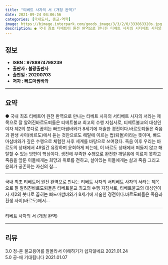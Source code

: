 ```yaml
---
title: "티베트 사자의 서 (개정 완역)"
date: 2021-09-24 04:06:56
categories: [국내도서, 종교-역학]
image: https://bimage.interpark.com/goods_image/3/3/2/0/333863320s.jpg
description: ● 국내 최초 티베트어 원전 완역으로 만나는 티베트 사자의 서티베트 사자의 서라는 제목으로 잘 알려진바르도퇴돌은 티베트불교 최고의 수행 지침서로, 티베트불교의 대성인이자 제2의 붓다로 꼽히는 빠드마쌈바와가 8세기에 저술한 경전이다.바르도퇴돌은 죽음과 환생 사이(바르도)에서 듣는 것만으
---
```


## **정보**

- **ISBN : 9788974798239**
- **출판사 : 불광출판사**
- **출판일 : 20200703**
- **저자 : 빠드마쌈바와**

------



## **요약**

●  국내 최초 티베트어 원전 완역으로 만나는 티베트 사자의 서티베트 사자의 서라는 제목으로 잘 알려진바르도퇴돌은 티베트불교 최고의 수행 지침서로, 티베트불교의 대성인이자 제2의 붓다로 꼽히는 빠드마쌈바와가 8세기에 저술한 경전이다.바르도퇴돌은 죽음과 환생 사이(바르도)에서 듣는 것만으로도 해탈에 이르는 법(퇴돌)이라는 뜻이며, 빠드마삼바와가 깊은 수행으로 체험한 사후 세계를 바탕으로 쓰여졌다. 죽음 이후 우리는 바르도의 상태에서 49일간 유랑하며 윤회하게 되는데, 이 바르도 상태에서 떠돌지 않고 해탈할 수 있는 방편이 핵심이다. 생전에 부족한 수행으로 완전한 깨달음에 이르지 못하고 죽음을 앞둔 이들에게는 희망과 위로를 전하고, 살아있는 이들에게는 삶과 죽음 그리고 윤회가 공존하는 자신의 참...

------

국내 최초 티베트어 원전 완역으로 만나는 티베트 사자의 서티베트 사자의 서라는 제목으로 잘 알려진바르도퇴돌은 티베트불교 최고의 수행 지침서로, 티베트불교의 대성인이자 제2의 붓다로 꼽히는 빠드마쌈바와가 8세기에 저술한 경전이다.바르도퇴돌은 죽음과 환생 사이(바르도)에서... 

------


티베트 사자의 서 (개정 완역) 

------


## **리뷰** 

3.0 정-훈 불교용어를 잘몰라서 이해하기가 쉽지않네요 2021.01.24 <br/>5.0 공-애 기대됩니다 2021.01.07 <br/>